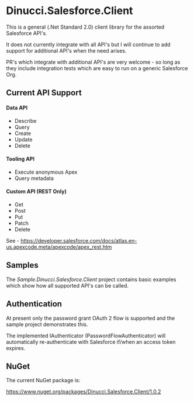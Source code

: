 # Dinucci.Salesforce.Client
This is a general (.Net Standard 2.0) client library for the assorted Salesforce API's.

It does not currently integrate with all API's but I will continue to add support for additional API's when the need arises.  

PR's which integrate with additional API's are very welcome - so long as they include integration tests which are easy to run on a generic Salesforce Org.

## Current API Support

#### Data API
* Describe 
* Query
* Create
* Update
* Delete 

#### Tooling API
* Execute anonymous Apex
* Query metadata

#### Custom API  (REST Only)

* Get
* Post
* Put
* Patch
* Delete

See - https://developer.salesforce.com/docs/atlas.en-us.apexcode.meta/apexcode/apex_rest.htm

## Samples
The _Sample.Dinucci.Salesforce.Client_ project contains basic examples which show how all supported API's can be called. 

## Authentication
At present only the password grant OAuth 2 flow is supported and the sample project demonstrates this.

The implemented IAuthenticator (PasswordFlowAuthenticator) will automatically re-authenticate with Salesforce if/when an access token expires.

## NuGet
The current NuGet package is:

https://www.nuget.org/packages/Dinucci.Salesforce.Client/1.0.2
